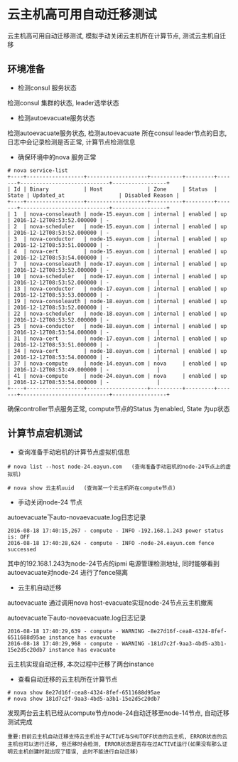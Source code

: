 # 云主机高可用自动迁移测试

云主机高可用自动迁移测试, 模拟手动关闭云主机所在计算节点, 测试云主机自迁移


## 环境准备

* 检测consul 服务状态

检测consul 集群的状态, leader选举状态

* 检测autoevacuate服务状态

检测autoevacuate服务状态, 检测autoevacuate 所在consul leader节点的日志, 日志中会记录检测是否正常, 计算节点检测信息

* 确保环境中的nova 服务正常

```
# nova service-list
+----+------------------+-------------------+----------+---------+-------+----------------------------+-----------------+
| Id | Binary           | Host              | Zone     | Status  | State | Updated_at                 | Disabled Reason |
+----+------------------+-------------------+----------+---------+-------+----------------------------+-----------------+
| 1  | nova-consoleauth | node-15.eayun.com | internal | enabled | up    | 2016-12-12T08:53:52.000000 | -               |
| 2  | nova-scheduler   | node-15.eayun.com | internal | enabled | up    | 2016-12-12T08:53:52.000000 | -               |
| 3  | nova-conductor   | node-15.eayun.com | internal | enabled | up    | 2016-12-12T08:53:51.000000 | -               |
| 4  | nova-cert        | node-15.eayun.com | internal | enabled | up    | 2016-12-12T08:53:54.000000 | -               |
| 7  | nova-consoleauth | node-17.eayun.com | internal | enabled | up    | 2016-12-12T08:53:52.000000 | -               |
| 10 | nova-scheduler   | node-17.eayun.com | internal | enabled | up    | 2016-12-12T08:53:52.000000 | -               |
| 13 | nova-conductor   | node-17.eayun.com | internal | enabled | up    | 2016-12-12T08:53:53.000000 | -               |
| 19 | nova-consoleauth | node-18.eayun.com | internal | enabled | up    | 2016-12-12T08:53:52.000000 | -               |
| 22 | nova-scheduler   | node-18.eayun.com | internal | enabled | up    | 2016-12-12T08:53:52.000000 | -               |
| 25 | nova-conductor   | node-18.eayun.com | internal | enabled | up    | 2016-12-12T08:53:54.000000 | -               |
| 31 | nova-cert        | node-17.eayun.com | internal | enabled | up    | 2016-12-12T08:53:51.000000 | -               |
| 34 | nova-cert        | node-18.eayun.com | internal | enabled | up    | 2016-12-12T08:53:54.000000 | -               |
| 37 | nova-compute     | node-14.eayun.com | nova     | enabled | up    | 2016-12-12T08:53:49.000000 | -               |
| 41 | nova-compute     | node-24.eayun.com | nova     | enabled | up    | 2016-12-12T08:53:54.000000 | -               |
+----+------------------+-------------------+----------+---------+-------+----------------------------+-----------------+

```
确保controller节点服务正常, compute节点的Status 为enabled, State 为up状态


## 计算节点宕机测试

* 查询准备手动宕机的计算节点虚拟机信息

```
# nova list --host node-24.eayun.com   (查询准备手动宕机的node-24节点上的虚拟机)

# nova show 云主机uuid   (查询某一个云主机所在compute节点)
```

* 手动关闭node-24 节点

autoevacuate下auto-novaevacuate.log日志记录

```
2016-08-18 17:40:15,267 - compute - INFO -192.168.1.243 power status is: OFF
2016-08-18 17:40:28,624 - compute - INFO -node-24.eayun.com fence successed
```

其中的192.168.1.243为node-24节点的ipmi 电源管理检测地址, 同时能够看到autoevacuate对node-24 进行了fence隔离

* 云主机自动迁移

autoevacuate 通过调用nova host-evacuate实现node-24节点云主机撤离

autoevacuate下auto-novaevacuate.log日志记录

```
2016-08-18 17:40:29,639 - compute - WARNING -8e27d16f-cea8-4324-8fef-6511688d95ae instance has evacuate
2016-08-18 17:40:29,968 - compute - WARNING -181d7c2f-9aa3-4bd5-a3b1-15e2d5c20db7 instance has evacuate
```

云主机实现自动迁移, 本次过程中迁移了两台instance

* 查看自动迁移的云主机所在计算节点

```
# nova show 8e27d16f-cea8-4324-8fef-6511688d95ae
# nova show 181d7c2f-9aa3-4bd5-a3b1-15e2d5c20db7
```

发现两台云主机已经从compute节点node-24自动迁移至node-14节点, 自动迁移测试完成


`重要:目前云主机自动迁移支持云主机处于ACTIVE与SHUTOFF状态的云主机, ERROR状态的云主机也可以进行迁移, 但迁移时会检测, ERROR状态是否存在过ACTIVE运行(如果没有那么证明云主机创建时就出现了错误, 此时不能进行自动迁移)`
